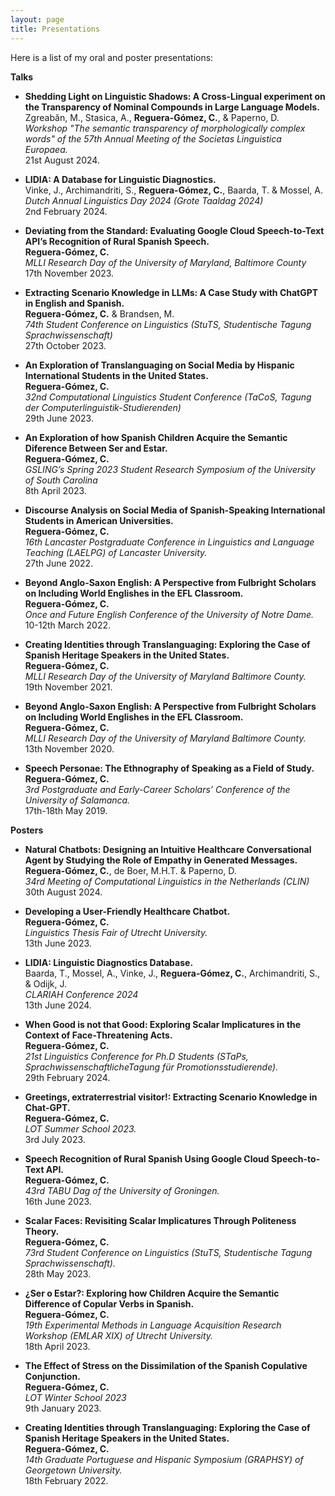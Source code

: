 ```yaml
---
layout: page
title: Presentations
---
```


Here is a list of my oral and poster presentations:
<br />

**Talks**

- **Shedding Light on Linguistic Shadows: A Cross-Lingual experiment on the Transparency of Nominal Compounds in Large Language Models.**  
  Zgreabăn, M., Stasica, A., **Reguera-Gómez, C.**, & Paperno, D.  
  *Workshop "The semantic transparency of morphologically complex words" of the 57th Annual Meeting of the Societas Linguistica Europaea.*  
  21st August 2024.

- **LIDIA: A Database for Linguistic Diagnostics.**  
  Vinke, J., Archimandriti, S., **Reguera-Gómez, C.**, Baarda, T. & Mossel, A.  
  *Dutch Annual Linguistics Day 2024 (Grote Taaldag 2024)*  
  2nd February 2024.

- **Deviating from the Standard: Evaluating Google Cloud Speech-to-Text API’s Recognition of Rural Spanish Speech.**  
  **Reguera-Gómez, C.**  
  *MLLI Research Day of the University of Maryland, Baltimore County*  
  17th November 2023.

- **Extracting Scenario Knowledge in LLMs: A Case Study with ChatGPT in English and Spanish.**  
  **Reguera-Gómez, C.** & Brandsen, M.  
  *74th Student Conference on Linguistics (StuTS, Studentische Tagung Sprachwissenschaft)*  
  27th October 2023.

- **An Exploration of Translanguaging on Social Media by Hispanic International Students in the United States.**  
  **Reguera-Gómez, C.**  
  *32nd Computational Linguistics Student Conference (TaCoS, Tagung der Computerlinguistik-Studierenden)*  
  29th June 2023.

- **An Exploration of how Spanish Children Acquire the Semantic Diference Between Ser and Estar.**  
  **Reguera-Gómez, C.**  
  *GSLING’s Spring 2023 Student Research Symposium of the University of South Carolina*  
  8th April 2023.

- **Discourse Analysis on Social Media of Spanish-Speaking International Students in American Universities.**  
  **Reguera-Gómez, C.**  
  *16th Lancaster Postgraduate Conference in Linguistics and Language Teaching (LAELPG) of Lancaster University.*  
  27th June 2022.

- **Beyond Anglo-Saxon English: A Perspective from Fulbright Scholars on Including World Englishes in the EFL Classroom.**  
  **Reguera-Gómez, C.**  
  *Once and Future English Conference of the University of Notre Dame.*  
  10-12th March 2022.

- **Creating Identities through Translanguaging: Exploring the Case of Spanish Heritage Speakers in the United States.**  
  **Reguera-Gómez, C.**  
  *MLLI Research Day of the University of Maryland Baltimore County.*  
  19th November 2021.

- **Beyond Anglo-Saxon English: A Perspective from Fulbright Scholars on Including World Englishes in the EFL Classroom.**  
  **Reguera-Gómez, C.**  
  *MLLI Research Day of the University of Maryland Baltimore County.*  
  13th November 2020.

- **Speech Personae: The Ethnography of Speaking as a Field of Study.**  
  **Reguera-Gómez, C.**  
  *3rd Postgraduate and Early-Career Scholars’ Conference of the University of Salamanca.*  
  17th-18th May 2019.


**Posters**

- **Natural Chatbots: Designing an Intuitive Healthcare Conversational Agent by Studying the Role of Empathy in Generated Messages.**  
  **Reguera-Gómez, C.**, de Boer, M.H.T. & Paperno, D.  
  *34rd Meeting of Computational Linguistics in the Netherlands (CLIN)*  
  30th August 2024.

- **Developing a User-Friendly Healthcare Chatbot.**  
  **Reguera-Gómez, C.**  
  *Linguistics Thesis Fair of Utrecht University.*  
  13th June 2023.

- **LIDIA: Linguistic Diagnostics Database.**  
  Baarda, T., Mossel, A., Vinke, J., **Reguera-Gómez, C.**, Archimandriti, S., & Odijk, J.  
  *CLARIAH Conference 2024*  
  13th June 2024.

- **When Good is not that Good: Exploring Scalar Implicatures in the Context of Face-Threatening Acts.**  
  **Reguera-Gómez, C.**  
  *21st Linguistics Conference for Ph.D Students (STaPs, SprachwissenschaftlicheTagung für Promotionsstudierende).*  
  29th February 2024.

- **Greetings, extraterrestrial visitor!: Extracting Scenario Knowledge in Chat-GPT.**  
  **Reguera-Gómez, C.**  
  *LOT Summer School 2023.*  
  3rd July 2023.

- **Speech Recognition of Rural Spanish Using Google Cloud Speech-to-Text API.**  
  **Reguera-Gómez, C.**  
  *43rd TABU Dag of the University of Groningen.*  
  16th June 2023.

- **Scalar Faces: Revisiting Scalar Implicatures Through Politeness Theory.**  
  **Reguera-Gómez, C.**  
  *73rd Student Conference on Linguistics (StuTS, Studentische Tagung Sprachwissenschaft).*  
  28th May 2023.

- **¿Ser o Estar?: Exploring how Children Acquire the Semantic Difference of Copular Verbs in Spanish.**  
  **Reguera-Gómez, C.**  
  *19th Experimental Methods in Language Acquisition Research Workshop (EMLAR XIX) of Utrecht University.*  
  18th April 2023.

- **The Effect of Stress on the Dissimilation of the Spanish Copulative Conjunction.**  
  **Reguera-Gómez, C.**  
  *LOT Winter School 2023*  
  9th January 2023.

- **Creating Identities through Translanguaging: Exploring the Case of Spanish Heritage Speakers in the United States.**  
  **Reguera-Gómez, C.**  
  *14th Graduate Portuguese and Hispanic Symposium (GRAPHSY) of Georgetown University.*  
  18th February 2022.

